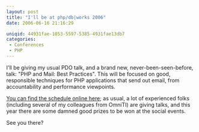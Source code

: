 ```yaml
---
layout: post
title: "I'll be at php/db|works 2006"
date: 2006-06-16 21:16:29

uniqid: 44931fae-1053-5597-5385-4931fae13db7
categories: 
 - Conferences
 - PHP
---
```

<p>I'll be giving my usual PDO talk, and a brand new, never-been-seen-before, talk: &quot;PHP and Mail: Best Practices&quot;.  This will be focused on good, responsible techniques for PHP applications that send out email, from accountability and performance viewpoints.   </p>
<p><a href="http://hades.phparch.com/ceres/public/page/index.php/works::schedule">You can find the schedule online here</a>; as usual, a lot of experienced folks (including several of my colleagues from OmniTI) are giving talks, and this year there are some damned good prizes to be won at the social events.   </p>
<p>See you there?  </p>
